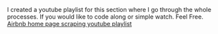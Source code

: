 I created a youtube playlist for this section where I go through the whole processes. If you would like to code along or simple watch. Feel Free.
[Airbnb home page scraping youtube playlist](https://www.youtube.com/playlist?list=PLdIF6sRfbwq7A3aUIkQaSYcdonZZDSgxB)
